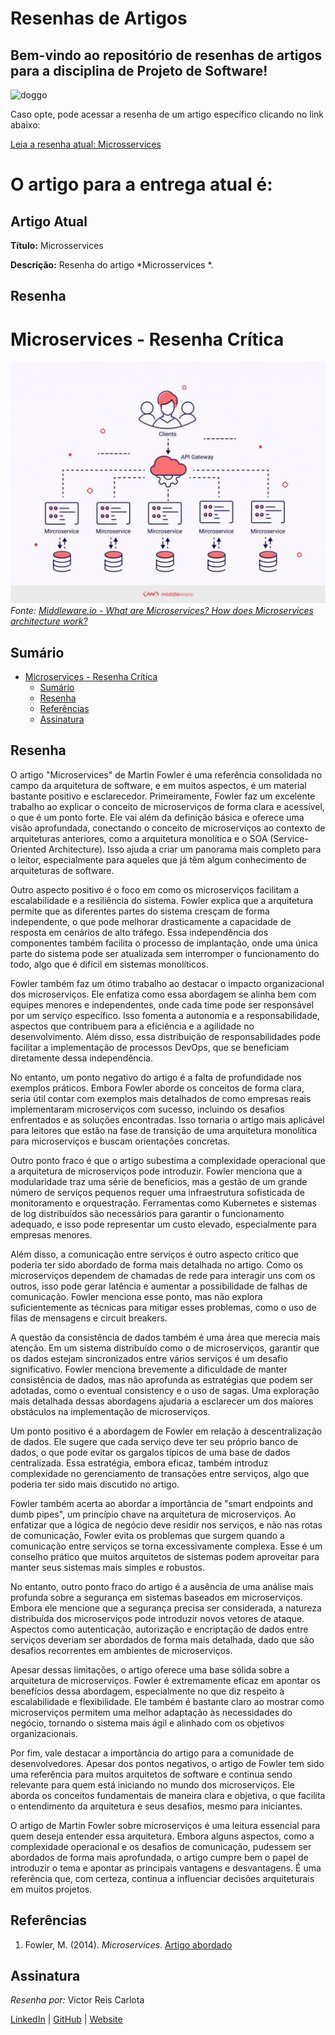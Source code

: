 # Resenhas de Artigos

## Bem-vindo ao repositório de resenhas de artigos para a disciplina de Projeto de Software!

![doggo](https://media.tenor.com/8plhmX7JP9YAAAAC/study.gif)

Caso opte, pode acessar a resenha de um artigo específico clicando no link abaixo:

[Leia a resenha atual: Microsservices
](./resenhas/microsservices.md)

# O artigo para a entrega atual é:

## Artigo Atual

**Título:** Microsservices

**Descrição:** Resenha do artigo *Microsservices
*.

## Resenha

# Microservices - Resenha Crítica

![Capa](/assets/CapaMicroservices.png)
*Fonte: [Middleware.io - What are Microservices? How does Microservices architecture work?](https://middleware.io/blog/microservices-architecture/)*

## Sumário

- [Microservices - Resenha Crítica](#microservices---resenha-crítica)
  - [Sumário](#sumário)
  - [Resenha](#resenha)
  - [Referências](#referências)
  - [Assinatura](#assinatura)

## Resenha

O artigo "Microservices" de Martin Fowler é uma referência consolidada no campo da arquitetura de software, e em muitos aspectos, é um material bastante positivo e esclarecedor. Primeiramente, Fowler faz um excelente trabalho ao explicar o conceito de microserviços de forma clara e acessível, o que é um ponto forte. Ele vai além da definição básica e oferece uma visão aprofundada, conectando o conceito de microserviços ao contexto de arquiteturas anteriores, como a arquitetura monolítica e o SOA (Service-Oriented Architecture). Isso ajuda a criar um panorama mais completo para o leitor, especialmente para aqueles que já têm algum conhecimento de arquiteturas de software.

Outro aspecto positivo é o foco em como os microserviços facilitam a escalabilidade e a resiliência do sistema. Fowler explica que a arquitetura permite que as diferentes partes do sistema cresçam de forma independente, o que pode melhorar drasticamente a capacidade de resposta em cenários de alto tráfego. Essa independência dos componentes também facilita o processo de implantação, onde uma única parte do sistema pode ser atualizada sem interromper o funcionamento do todo, algo que é difícil em sistemas monolíticos.

Fowler também faz um ótimo trabalho ao destacar o impacto organizacional dos microserviços. Ele enfatiza como essa abordagem se alinha bem com equipes menores e independentes, onde cada time pode ser responsável por um serviço específico. Isso fomenta a autonomia e a responsabilidade, aspectos que contribuem para a eficiência e a agilidade no desenvolvimento. Além disso, essa distribuição de responsabilidades pode facilitar a implementação de processos DevOps, que se beneficiam diretamente dessa independência.

No entanto, um ponto negativo do artigo é a falta de profundidade nos exemplos práticos. Embora Fowler aborde os conceitos de forma clara, seria útil contar com exemplos mais detalhados de como empresas reais implementaram microserviços com sucesso, incluindo os desafios enfrentados e as soluções encontradas. Isso tornaria o artigo mais aplicável para leitores que estão na fase de transição de uma arquitetura monolítica para microserviços e buscam orientações concretas.

Outro ponto fraco é que o artigo subestima a complexidade operacional que a arquitetura de microserviços pode introduzir. Fowler menciona que a modularidade traz uma série de benefícios, mas a gestão de um grande número de serviços pequenos requer uma infraestrutura sofisticada de monitoramento e orquestração. Ferramentas como Kubernetes e sistemas de log distribuídos são necessários para garantir o funcionamento adequado, e isso pode representar um custo elevado, especialmente para empresas menores.

Além disso, a comunicação entre serviços é outro aspecto crítico que poderia ter sido abordado de forma mais detalhada no artigo. Como os microserviços dependem de chamadas de rede para interagir uns com os outros, isso pode gerar latência e aumentar a possibilidade de falhas de comunicação. Fowler menciona esse ponto, mas não explora suficientemente as técnicas para mitigar esses problemas, como o uso de filas de mensagens e circuit breakers.

A questão da consistência de dados também é uma área que merecia mais atenção. Em um sistema distribuído como o de microserviços, garantir que os dados estejam sincronizados entre vários serviços é um desafio significativo. Fowler menciona brevemente a dificuldade de manter consistência de dados, mas não aprofunda as estratégias que podem ser adotadas, como o eventual consistency e o uso de sagas. Uma exploração mais detalhada dessas abordagens ajudaria a esclarecer um dos maiores obstáculos na implementação de microserviços.

Um ponto positivo é a abordagem de Fowler em relação à descentralização de dados. Ele sugere que cada serviço deve ter seu próprio banco de dados, o que pode evitar os gargalos típicos de uma base de dados centralizada. Essa estratégia, embora eficaz, também introduz complexidade no gerenciamento de transações entre serviços, algo que poderia ter sido mais discutido no artigo.

Fowler também acerta ao abordar a importância de "smart endpoints and dumb pipes", um princípio chave na arquitetura de microserviços. Ao enfatizar que a lógica de negócio deve residir nos serviços, e não nas rotas de comunicação, Fowler evita os problemas que surgem quando a comunicação entre serviços se torna excessivamente complexa. Esse é um conselho prático que muitos arquitetos de sistemas podem aproveitar para manter seus sistemas mais simples e robustos.

No entanto, outro ponto fraco do artigo é a ausência de uma análise mais profunda sobre a segurança em sistemas baseados em microserviços. Embora ele mencione que a segurança precisa ser considerada, a natureza distribuída dos microserviços pode introduzir novos vetores de ataque. Aspectos como autenticação, autorização e encriptação de dados entre serviços deveriam ser abordados de forma mais detalhada, dado que são desafios recorrentes em ambientes de microserviços.

Apesar dessas limitações, o artigo oferece uma base sólida sobre a arquitetura de microserviços. Fowler é extremamente eficaz em apontar os benefícios dessa abordagem, especialmente no que diz respeito à escalabilidade e flexibilidade. Ele também é bastante claro ao mostrar como microserviços permitem uma melhor adaptação às necessidades do negócio, tornando o sistema mais ágil e alinhado com os objetivos organizacionais.

Por fim, vale destacar a importância do artigo para a comunidade de desenvolvedores. Apesar dos pontos negativos, o artigo de Fowler tem sido uma referência para muitos arquitetos de software e continua sendo relevante para quem está iniciando no mundo dos microserviços. Ele aborda os conceitos fundamentais de maneira clara e objetiva, o que facilita o entendimento da arquitetura e seus desafios, mesmo para iniciantes.

O artigo de Martin Fowler sobre microserviços é uma leitura essencial para quem deseja entender essa arquitetura. Embora alguns aspectos, como a complexidade operacional e os desafios de comunicação, pudessem ser abordados de forma mais aprofundada, o artigo cumpre bem o papel de introduzir o tema e apontar as principais vantagens e desvantagens. É uma referência que, com certeza, continua a influenciar decisões arquiteturais em muitos projetos.

## Referências

1. Fowler, M. (2014). *Microservices*. [Artigo abordado](/artigos/microservices.pdf)

## Assinatura

*Resenha por:*
Victor Reis Carlota

[LinkedIn](https://www.linkedin.com/in/victor-reis-6a3a01273/) | [GitHub](https://github.com/victorreiscarlota) | [Website](https://victor-room.vercel.app)
